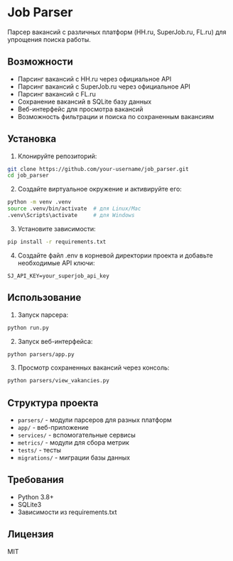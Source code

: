 # Job Parser

Парсер вакансий с различных платформ (HH.ru, SuperJob.ru, FL.ru) для упрощения поиска работы.

## Возможности

- Парсинг вакансий с HH.ru через официальное API
- Парсинг вакансий с SuperJob.ru через официальное API
- Парсинг вакансий с FL.ru
- Сохранение вакансий в SQLite базу данных
- Веб-интерфейс для просмотра вакансий
- Возможность фильтрации и поиска по сохраненным вакансиям

## Установка

1. Клонируйте репозиторий:
```bash
git clone https://github.com/your-username/job_parser.git
cd job_parser
```

2. Создайте виртуальное окружение и активируйте его:
```bash
python -m venv .venv
source .venv/bin/activate  # для Linux/Mac
.venv\Scripts\activate     # для Windows
```

3. Установите зависимости:
```bash
pip install -r requirements.txt
```

4. Создайте файл .env в корневой директории проекта и добавьте необходимые API ключи:
```
SJ_API_KEY=your_superjob_api_key
```

## Использование

1. Запуск парсера:
```bash
python run.py
```

2. Запуск веб-интерфейса:
```bash
python parsers/app.py
```

3. Просмотр сохраненных вакансий через консоль:
```bash
python parsers/view_vakancies.py
```

## Структура проекта

- `parsers/` - модули парсеров для разных платформ
- `app/` - веб-приложение
- `services/` - вспомогательные сервисы
- `metrics/` - модули для сбора метрик
- `tests/` - тесты
- `migrations/` - миграции базы данных

## Требования

- Python 3.8+
- SQLite3
- Зависимости из requirements.txt

## Лицензия

MIT
